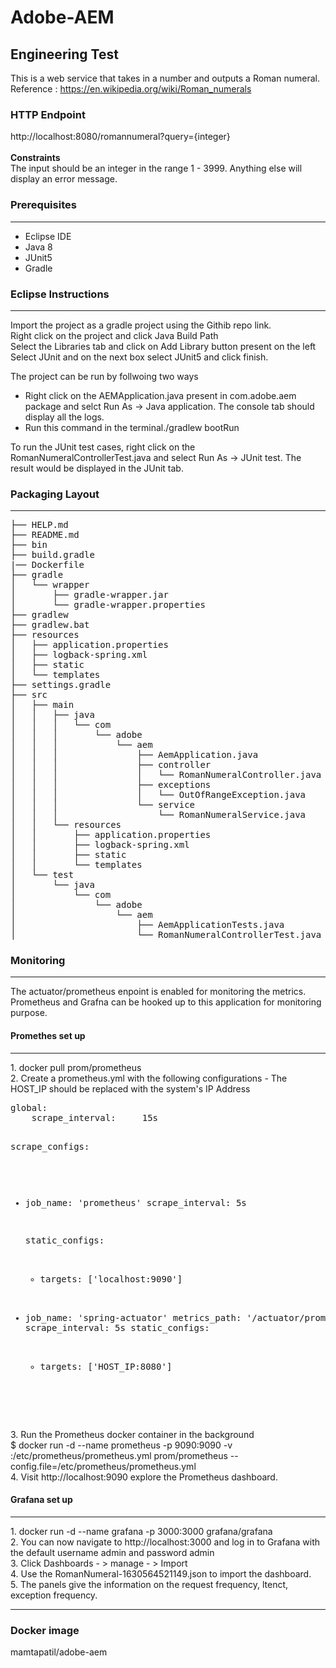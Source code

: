 # Adobe-AEM
<h2>Engineering Test</h2>

This is a web service that takes in a number and outputs a Roman numeral.
<br>
Reference : https://en.wikipedia.org/wiki/Roman_numerals

<h3>HTTP Endpoint</h3>
http://localhost:8080/romannumeral?query={integer}
<br><br>
<b>Constraints</b><br>
The input should be an integer in the range 1 - 3999. Anything else will display an error message.

<h3>Prerequisites</h3>
<hr>

* Eclipse IDE
* Java 8
* JUnit5
* Gradle

<h3>Eclipse Instructions</h3>
<hr>

Import the project as a gradle project using the Githib repo link.<br> Right click on the project and click Java Build Path <br> Select the Libraries tab and click on Add Library button present on the left <br> Select JUnit and on the next box select JUnit5 and click finish.

The project can be run by follwoing two ways
* Right click on the AEMApplication.java present in com.adobe.aem package and selct Run As -> Java application. The console tab should display all the logs.
* Run this command in the terminal./gradlew bootRun

To run the JUnit test cases, right click on the RomanNumeralControllerTest.java and select Run As -> JUnit test. The result would be displayed in the JUnit tab.

<h3>Packaging Layout</h3>
<hr>
<pre>
├── HELP.md
├── README.md
├── bin
├── build.gradle
|── Dockerfile
├── gradle
│   └── wrapper
│       ├── gradle-wrapper.jar
│       └── gradle-wrapper.properties
├── gradlew
├── gradlew.bat
├── resources
│   ├── application.properties
│   ├── logback-spring.xml
│   ├── static
│   └── templates
├── settings.gradle
├── src
│   ├── main
│   │   ├── java
│   │   │   └── com
│   │   │       └── adobe
│   │   │           └── aem
│   │   │               ├── AemApplication.java
│   │   │               ├── controller
│   │   │               │   └── RomanNumeralController.java
│   │   │               ├── exceptions
│   │   │               │   └── OutOfRangeException.java
│   │   │               └── service
│   │   │                   └── RomanNumeralService.java
│   │   └── resources
│   │       ├── application.properties
│   │       ├── logback-spring.xml
│   │       ├── static
│   │       └── templates
│   └── test
│       └── java
│           └── com
│               └── adobe
│                   └── aem
│                       ├── AemApplicationTests.java
│                       └── RomanNumeralControllerTest.java
</pre>

<h3>Monitoring</h3>
<hr>
The actuator/prometheus enpoint is enabled for monitoring the metrics. Prometheus and Grafna can be hooked up to this application for monitoring purpose.

<h4>Promethes set up </h4>
<hr>
1. docker pull prom/prometheus<br>
2. Create a prometheus.yml with the following configurations - The HOST_IP should be replaced with the system's IP Address
<pre>
global:
    scrape_interval:     15s

scrape_configs:
- job_name: 'prometheus'
  scrape_interval: 5s

  static_configs:
    - targets: ['localhost:9090']

- job_name: 'spring-actuator'
  metrics_path: '/actuator/prometheus'
  scrape_interval: 5s
  static_configs:
    - targets: ['HOST_IP:8080']
 </pre>
 3. Run the Prometheus docker container in the background<br>
 $ docker run -d --name prometheus -p 9090:9090 -v <PATH_TO_prometheus.yml_FILE>:/etc/prometheus/prometheus.yml prom/prometheus --config.file=/etc/prometheus/prometheus.yml<br>
 4. Visit http://localhost:9090 explore the Prometheus dashboard.

<h4>Grafana set up </h4>
<hr>
 1. docker run -d --name grafana -p 3000:3000 grafana/grafana<br>
 2. You can now navigate to http://localhost:3000 and log in to Grafana with the default username admin and password admin<br>
 3. Click Dashboards - > manage - > Import<br>
 4. Use the RomanNumeral-1630564521149.json to import the dashboard.<br>
 5. The panels give the information on the request frequency, ltenct, exception frequency.<br>

<hr>
<h3>Docker image</h3>
mamtapatil/adobe-aem
